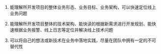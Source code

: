 
1. 能理解所开发项目的整体业务形态、业务目标、业务架构，可以快速定位线上业务问题

2. 能理解所开发项目整体的技术架构、能快读的根据新需求进行开发规划、能快速根据业务报警、线上日志等定位并解决线上技术问题

3. 可以将自己的想法或新技术在业务中落地实践，尽量在团队中拥有一定的不可替代性